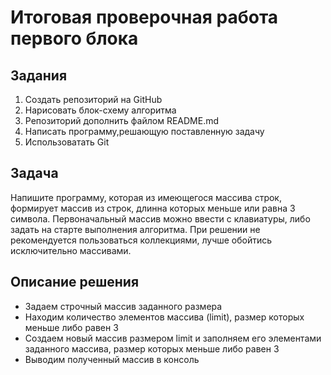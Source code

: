 # Итоговая проверочная работа первого блока #
## Задания ##
1. Создать репозиторий на GitHub
2. Нарисовать блок-схему алгоритма
3. Репозиторий дополнить файлом README.md
4. Написать программу,решающую поставленную задачу
5. Использоватать Git

## Задача ##
Напишите программу,  которая из имеющегося массива строк, формирует массив из строк, длинна которых меньше или равна 3 символа. Первоначальный массив можно ввести с клавиатуры, либо задать на старте выполнения алгоритма. При решении не рекомендуется пользоваться коллекциями, лучше обойтись исключительно массивами.

## Описание решения ##
- Задаем строчный массив заданного размера
- Находим количество элементов массива (limit), размер которых меньше либо равен 3 
- Создаем новый массив размером limit и заполняем его элементами заданного массива, размер которых меньше либо равен 3
- Выводим полученный массив в консоль